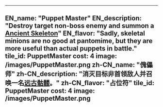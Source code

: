 ---

EN_name: "Puppet Master"
EN_description: "Destroy target non-boss enemy and summon a <a href = '../unknown_type000#MinionAncientSkeleton'>Ancient Skeleton</a>"
EN_flavor: "Sadly, skeletal minions are no good at pantomime, but they are more useful than actual puppets in battle."
tile_id: PuppetMaster
cost: 4
image: /images/PuppetMaster.png
zh-CN_name: "傀儡师"
zh-CN_description: "消灭目标非首领敌人并召唤一名<a href = '../unknown_type000#MinionAncientSkeleton'>远古骷髅</a>。"
zh-CN_flavor: "占位符"
tile_id: PuppetMaster
cost: 4
image: /images/PuppetMaster.png
---